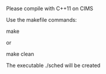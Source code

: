 Please compile with C++11 on CIMS

Use the makefile commands:

make

or 

make clean


The executable ./sched will be created
